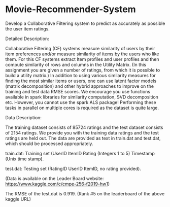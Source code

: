 # Movie-Recommender-System

Develop a Collaborative Filtering system to predict as accurately as possible the user item ratings.


Detailed Description:

Collaborative Filtering (CF) systems measure similarity of users by their item preferences and/or measure similarity of items by the users who like them. For this CF systems extract Item profiles and user profiles and then compute similarity of rows and columns in the Utility Matrix. (In this assignment you are given a number of ratings, from which it is possible to build a utility matrix.) In addition to using various similarity measures for finding the most similar items or users, one can use latent factor models (matrix decomposition) and other hybrid approaches to improve on the training and test data RMSE scores. We encourage you use functions available in spark libraries for similarity computation, SVD decomposition etc. However, you cannot use the spark ALS package! Performing these tasks in parallel on multiple cores is required as the dataset is quite large.

Data Description:

The training dataset consists of 85724 ratings and the test dataset consists of 2154 ratings. We provide you with the training data ratings and the test ratings are held out. The data are provided as text in train.dat and test.dat, which should be processed appropriately.

train.dat: Training set (UserID <comma separator> ItemID <tab separator> Rating (Integers 1 to 5) <tab separator> Timestamp (Unix time stamp).
  
test.dat: Testing set (RatingID<comma separator> UserID <comma separator> ItemID, no rating provided).
  
(Data is available on the Leader Board website: https://www.kaggle.com/c/cmpe-256-f2019-hw1)

The RMSE of the test.dat is 0.919. (Rank #5 on the leaderboard of the above kaggle URL)
